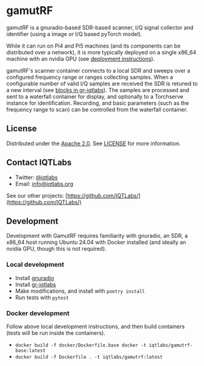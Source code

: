 # gamutRF

gamutRF is a gnuradio-based SDR-based scanner, I/Q signal collector and identifier (using a image or I/Q based pyTorch model).

While it can run on Pi4 and Pi5 machines (and its components can be distributed over a network), it is more typically deployed on a single x86_64 machine with an nvidia GPU (see [deployment instructions](https://github.com/IQTLabs/gamutrf-deploy)).
 
gamutRF's scanner container connects to a local SDR and sweeps over a configured frequency range or ranges collecting samples. When a configurable number of valid I/Q samples are received the SDR is retuned to a new interval (see [blocks in gr-iqtlabs](https://github.com/IQTLabs/gr-iqtlabs)). The samples are processed and sent to a waterfall container for display, and optionally to a Torchserve instance for identification. Recording, and basic parameters (such as the frequency range to scan) can be controlled from the waterfall container.

## License

Distributed under the [Apache 2.0](./LICENSE). See [LICENSE](./LICENSE) for more information.

## Contact IQTLabs

- Twitter: [@iqtlabs](https://twitter.com/iqtlabs)
- Email: info@iqtlabs.org

See our other projects: [https://github.com/IQTLabs/](https://github.com/IQTLabs/)

## Development

Development with GamutRF requires familiarity with gnuradio, an SDR, a x86_64 host running Ubuntu 24.04 with Docker installed (and ideally an nvidia GPU, though this is not required).

### Local development

* Install [gnuradio](https://wiki.gnuradio.org/index.php/InstallingGR)
* Install [gr-iqtlabs](https://github.com/IQTLabs/gr-iqtlabs)
* Make modifications, and install with ```poetry install```
* Run tests with ```pytest```

### Docker development

Follow above local development instructions, and then build containers (tests will be run inside the containers).

* ```docker build -f docker/Dockerfile.base docker -t iqtlabs/gamutrf-base:latest```
* ```docker build -f Dockerfile . -t iqtlabs/gamutrf:latest```
